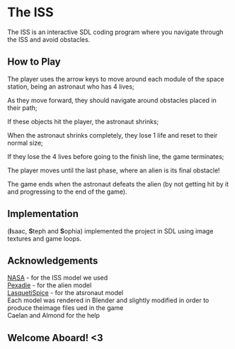# The ISS

The ISS is an interactive SDL coding program where you navigate through the ISS and avoid obstacles.

## How to Play

The player uses the arrow keys to move around each module of the space station, being an astronaut who has 4 lives;

As they move forward, they should navigate around obstacles placed in their path;

If these objects hit the player, the astronaut shrinks;

When the astronaut shrinks completely, they lose 1 life and reset to their normal size;

If they lose the 4 lives before going to the finish line, the game terminates;

The player moves until the last phase, where an alien is its final obstacle!

The game ends when the astronaut defeats the alien (by not getting hit by it and progressing to the end of the game). 


## Implementation

(**I**saac, **S**teph and **S**ophia) implemented the project in SDL using image textures and game loops.

## Acknowledgements
[NASA](https://nasa3d.arc.nasa.gov/detail/iss-internal) - for the ISS model we used  
[Pexadie](https://sketchfab.com/3d-models/ufo-cbdcd50550d440e6b7b6060adce4ee6a) - for the alien model  
[LasquetiSpice](https://sketchfab.com/3d-models/animated-floating-astronaut-in-space-suit-loop-e2c4b146e58141e4b87917456a9970b1) - for the atsronaut model  
Each model was rendered in Blender and slightly modified in order to produce theimage files ued in the game  
Caelan and Almond for the help

## Welcome Aboard! <3